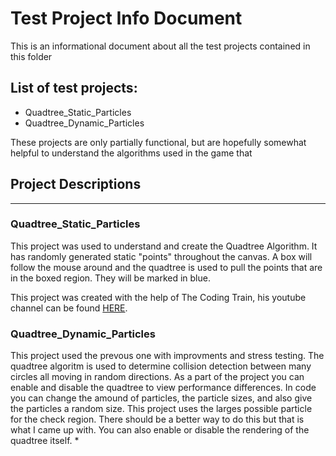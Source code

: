 # Test Project Info Document

This is an informational document about all the test projects contained in this folder

## List of test projects:

* Quadtree_Static_Particles
* Quadtree_Dynamic_Particles

These projects are only partially functional, but are hopefully somewhat helpful to understand the algorithms used in the game that 

## Project Descriptions
---


### Quadtree_Static_Particles

This project was used to understand and create the Quadtree Algorithm. It has randomly generated static "points" throughout the canvas. A box will follow the mouse around and the quadtree is used to pull the points that are in the boxed region. They will be marked in blue. 

This project was created with the help of The Coding Train, his youtube channel can be found [HERE](https://www.youtube.com/user/shiffman). 

### Quadtree_Dynamic_Particles

This project used the prevous one with improvments and stress testing. The quadtree algoritm is used to determine collision detection between many circles all moving in random directions. As a part of the project you can enable and disable the quadtree to view performance differences. In code you can change the amound of particles, the particle sizes, and also give the particles a random size. This project uses the larges possible particle for the check region. There should be a better way to do this but that is what I came up with. You can also enable or disable the rendering of the quadtree itself.
    * 



